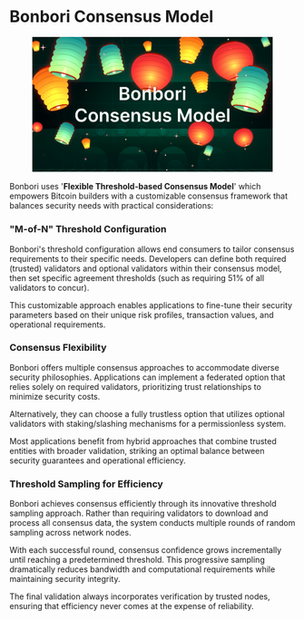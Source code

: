 # Bonbori Consensus Model

<figure><img src="../../.gitbook/assets/consesus.png" alt=""><figcaption></figcaption></figure>

Bonbori uses '**Flexible Threshold-based Consensus Model**' which empowers Bitcoin builders with a customizable consensus framework that balances security needs with practical considerations:

### "M-of-N" Threshold Configuration <a href="#m-of-n-threshold-configuration" id="m-of-n-threshold-configuration"></a>

Bonbori's threshold configuration allows end consumers to tailor consensus requirements to their specific needs. Developers can define both required (trusted) validators and optional validators within their consensus model, then set specific agreement thresholds (such as requiring 51% of all validators to concur).&#x20;

This customizable approach enables applications to fine-tune their security parameters based on their unique risk profiles, transaction values, and operational requirements.

### Consensus Flexibility <a href="#consensus-flexibility" id="consensus-flexibility"></a>

Bonbori offers multiple consensus approaches to accommodate diverse security philosophies. Applications can implement a federated option that relies solely on required validators, prioritizing trust relationships to minimize security costs.&#x20;

Alternatively, they can choose a fully trustless option that utilizes optional validators with staking/slashing mechanisms for a permissionless system.&#x20;

Most applications benefit from hybrid approaches that combine trusted entities with broader validation, striking an optimal balance between security guarantees and operational efficiency.

### Threshold Sampling for Efficiency <a href="#threshold-sampling-for-efficiency" id="threshold-sampling-for-efficiency"></a>

Bonbori achieves consensus efficiently through its innovative threshold sampling approach. Rather than requiring validators to download and process all consensus data, the system conducts multiple rounds of random sampling across network nodes.&#x20;

With each successful round, consensus confidence grows incrementally until reaching a predetermined threshold. This progressive sampling dramatically reduces bandwidth and computational requirements while maintaining security integrity.&#x20;

The final validation always incorporates verification by trusted nodes, ensuring that efficiency never comes at the expense of reliability.

